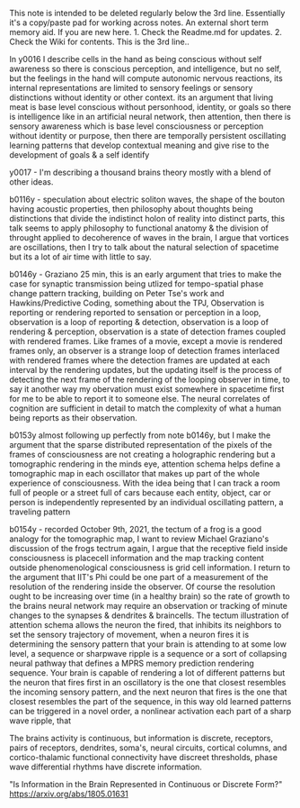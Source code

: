 This note is intended to be deleted regularly below the 3rd line. Essentially it's a copy/paste pad for working across notes. An external short term memory aid.
If you are new here. 1. Check the Readme.md for updates. 2. Check the Wiki for contents.
This is the 3rd line..

In y0016 I describe cells in the hand as being conscious without self awareness
so there is conscious perception, and intelligence, but no self, but the feelings in the hand will compute autonomic nervous reactions, its internal representations are limited to sensory feelings or sensory distinctions without identity or other context. its an argument that living meat is base level conscious without personhood, identity, or goals
so there is intelligence like in an artificial neural network, then attention, then there is sensory awareness which is base level consciousness or perception without identity or purpose, then there are temporally persistent oscillating learning patterns that develop contextual meaning and give rise to the development of goals & a self identify

y0017 - I'm describing a thousand brains theory mostly with a blend of other ideas.

b0116y - speculation about electric soliton waves, the shape of the bouton having acoustic properties, then philosophy about thoughts being distinctions that divide the indistinct holon of reality into distinct parts, this talk seems to apply philosophy to functional anatomy & the division of throught applied to decoherence of waves in the brain, I argue that vortices are oscillations, then I try to talk about the natural selection of spacetime but its a lot of air time with little to say.

b0146y - Graziano 25 min, this is an early argument that tries to make the case for synaptic transmission being utlized for tempo-spatial phase change pattern tracking, building on Peter Tse's work and Hawkins/Predictive Coding, something about the TPJ, Observation is reporting or rendering reported to sensation or perception in a loop, observation is a loop of reporting & detection, observation is a loop of rendering & perception, observation is a state of detection frames coupled with rendered frames. Like frames of a movie, except a movie is rendered frames only, an observer is a strange loop of detection frames interlaced with rendered frames where the detection frames are updated at each interval by the rendering updates, but the updating itself is the process of detecting the next frame of the rendering of the looping observer in time, to say it another way my obervation must exist somewhere in spacetime first for me to be able to report it to someone else. The neural correlates of cognition are sufficient in detail to match the complexity of what a human being reports as their observation.

b0153y almost following up perfectly from note b0146y, but I make the argument that the sparse distributed representation of the pixels of the frames of consciousness are not creating a holographic rendering but a tomographic rendering in the minds eye, attention schema helps define a tomographic map in each oscillator that makes up part of the whole experience of consciousness. With the idea being that I can track a room full of people or a street full of cars because each entity, object, car or person is independently represented by an individual oscillating pattern, a traveling pattern

b0154y - recorded October 9th, 2021, the tectum of a frog is a good analogy for the tomographic map, I want to review Michael Graziano's discussion of the frogs tectrum again, I argue that the receptive field inside consciousness is placecell information and the map tracking content outside phenomenological consciousness is grid cell information. I return to the argument that IIT's Phi could be one part of a measurement of the resolution of the rendering inside the observer. Of course the resolution ought to be increasing over time (in a healthy brain) so the rate of growth to the brains neural network may require an observation or tracking of minute changes to the synapses & dendrites & braincells. The tectum illustration of attention schema allows the neuron the fired, that inhibits its neighbors to set the sensory trajectory of movement, when a neuron fires it is determining the sensory pattern that your brain is attending to at some low level, a sequence or sharpwave ripple is a sequence or a sort of collapsing neural pathway that defines a MPRS memory prediction rendering sequence. Your brain is capable of rendering a lot of different patterns but the neuron that fires first in an oscillatory is the one that closest resembles the incoming sensory pattern, and the next neuron that fires is the one that closest resembles the part of the sequence, in this way old learned patterns can be triggered in a novel order, a nonlinear activation each part of a sharp wave ripple, that

The brains activity is continuous, but information is discrete, receptors, pairs of receptors, dendrites, soma's, neural circuits, cortical columns, and cortico-thalamic functional connectivity have discreet thresholds, phase wave differential rhythms have discrete information.

"Is Information in the Brain Represented in Continuous or Discrete Form?" https://arxiv.org/abs/1805.01631